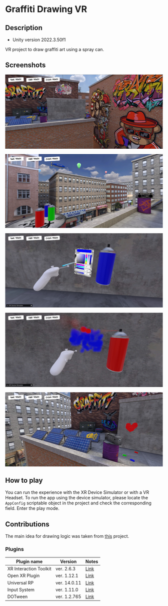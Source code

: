 # Graffiti Drawing VR

## Description
- Unity version 2022.3.50f1

VR project to draw graffiti art using a spray can.

## Screenshots
![Screen1](Images\Screen1.jpg)

![Screen2](Images\Screen2.jpg)

![Screen3](Images\Screen3.jpg)

![Screen4](Images\Screen4.jpg)

![Screen5](Images\Screen5.jpg)

## How to play

You can run the experience with the XR Device Simulator or with a VR Headset.
To run the app using the device simulator, please locate the `AppConfig` scriptable object in the project and check the corresponding field. Enter the play mode.

## Contributions

The main idea for drawing logic was taken from [this](https://github.com/sugi-cho/Unity-ProjectionSpray-v2) project.

### Plugins

| Plugin name            | Version      | Notes                                                                                                                |
|------------------------|--------------|----------------------------------------------------------------------------------------------------------------------|
| XR Interaction Toolkit | ver. 2.6.3   | [Link](https://docs.unity3d.com/Packages/com.unity.xr.interaction.toolkit@2.6/manual/index.html)                     |
| Open XR Plugin         | ver. 1.12.1  | [Link](https://docs.unity3d.com/Packages/com.unity.xr.openxr@1.12/manual/index.html)                                 |
| Universal RP           | ver. 14.0.11 | [Link](https://docs.unity3d.com/Packages/com.unity.render-pipelines.universal@14.0/manual/index.html)                |
| Input System           | ver. 1.11.0  | [Link](https://docs.unity3d.com/Packages/com.unity.inputsystem@1.11/manual/index.html)                               |
| DOTween                | ver. 1.2.765 | [Link](https://dotween.demigiant.com/documentation.php)                                                              |